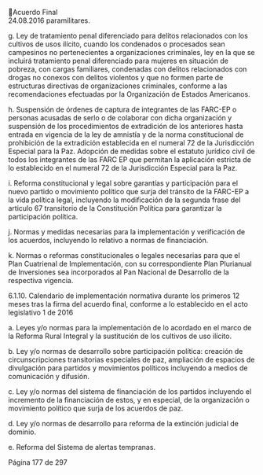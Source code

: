 Acuerdo Final  
24.08.2016 
paramilitares. 
 
g.    Ley de tratamiento penal diferenciado para delitos relacionados con los cultivos de usos ilícito, 
cuando  los  condenados  o  procesados  sean  campesinos  no  pertenecientes  a  organizaciones 
criminales, ley en la que se incluirá tratamiento penal diferenciado para mujeres en situación de 
pobreza, con cargas familiares, condenadas con delitos relacionados con drogas no conexos con 
delitos violentos y que no formen parte de estructuras directivas de organizaciones criminales, 
conforme a las recomendaciones efectuadas por la Organización de Estados Americanos. 
 
h.   Suspensión de órdenes de captura de integrantes de las FARC-EP o personas acusadas de serlo o 
de  colaborar  con  dicha  organización  y  suspensión  de  los  procedimientos  de  extradición  de  los 
anteriores  hasta  entrada  en  vigencia  de  la  ley  de  amnistía  y  de  la  norma  constitucional  de 
prohibición de la extradición establecida en el numeral 72 de la Jurisdicción Especial para la Paz. 
Adopción de medidas sobre el estatuto jurídico civil de todos los integrantes de las FARC EP que 
permitan la aplicación estricta de lo establecido en el numeral 72 de la Jurisdicción Especial para 
la Paz. 
 
i.    Reforma constitucional y legal sobre garantías y participación para el nuevo partido o movimiento 
político que surja del tránsito de la FARC-EP a la vida política legal, incluyendo la modificación de 
la  segunda  frase  del  articulo  67  transitorio  de  la  Constitución  Política  para  garantizar  la 
participación política. 
 
j.    Normas y medidas necesarias para la implementación y verificación de los acuerdos, incluyendo 
lo relativo a normas de  financiación. 
 
k.    Normas  o  reformas  constitucionales  o  legales  necesarias  para  que  el  Plan  Cuatrienal  de 
Implementación, con su correspondiente Plan Plurianual de Inversiones sea incorporados al Pan 
Nacional de Desarrollo de la respectiva vigencia. 
 
6.1.10.  Calendario  de  implementación  normativa  durante  los  primeros  12  meses  tras  la  firma  del 
acuerdo final, conforme a lo establecido en el acto legislativo 1 de 2016 
 
a.   Leyes y/o normas para la implementación de lo acordado en el marco de la Reforma Rural Integral 
y la sustitución de los cultivos de uso  ilícito. 
 
b.   Ley  y/o  normas  de  desarrollo  sobre  participación  política:  creación  de  circunscripciones 
transitorias especiales de paz, ampliación de espacios de divulgación para partidos y movimientos 
políticos incluyendo a medios de comunicación y difusión. 
 
c.    Ley  y/o  normas  del  sistema  de  financiación  de  los  partidos  incluyendo    el  incremento  de  la 
financiación  de  estos,  y  en  especial,  de  la  organización  o  movimiento  político  que  surja  de  los 
acuerdos de paz. 
 
d.   Ley y/o normas de desarrollo para reforma de la extinción judicial de dominio.  
 
e.   Reforma del Sistema de alertas tempranas. 
 
Página 177 de 297 
 


